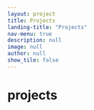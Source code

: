 ```yaml
---
layout: project
title: Projects
landing-title: "Projects"
nav-menu: true
description: null
image: null
author: null
show_tile: false
---
```


<h1>projects</h1>
